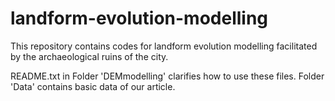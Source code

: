 # landform-evolution-modelling
This repository contains codes for landform evolution modelling facilitated by the archaeological ruins of the city.

README.txt in Folder 'DEMmodelling' clarifies how to use these files.
Folder 'Data' contains basic data of our article.
